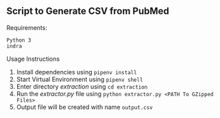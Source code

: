 ## Script to Generate CSV from PubMed
Requirements:
	
	Python 3
	indra

Usage Instructions

 1. Install dependencies using `pipenv install`
 2. Start Virtual Environment using `pipenv shell`
 3. Enter directory *extraction* using `cd extraction`
 4. Run the *extractor.py* file using `python extractor.py <PATH To GZipped Files>`
 5. Output file will be created with name `output.csv`
